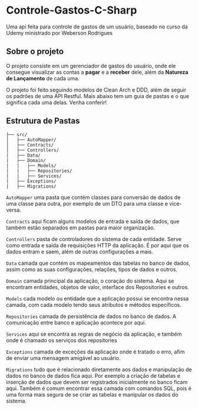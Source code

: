 # Controle-Gastos-C-Sharp

<p>Uma api feita para controle de gastos de um usuário, baseado no curso da Udemy ministrado por Weberson Rodrigues</p>

<h2>Sobre o projeto</h2>
<p>O projeto consiste em um gerenciador de gastos do usuário, onde ele consegue visualizar as contas a <strong>pagar</strong> e a <strong>receber</strong> dele, além da <strong>Natureza de Lançamento</strong> de cada uma. 

<p>O projeto foi feito seguindo modelos de Clean Arch e DDD, além de seguir os padrões de uma API Restful. Mais abaixo tem um guia de pastas e o que significa cada uma delas. Venha conferir!</p>

<h2>Estrutura de Pastas</h2>

```
├── src/ 
│   ├── AutoMapper/
│   ├── Contracts/
│   ├── Controllers/
|   ├── Data/
|   ├── Domain/
|   |   ├── Models/
|   |   ├── Repositories/
|   |   ├── Services/
|   ├── Exceptions/
|   ├── Migrations/
```

``` AutoMapper ``` uma pasta que contém classes para conversão de dados de uma classe para outra, por exemplo de um DTO para uma classe e vice-versa.

``` Contracts ``` aqui ficam alguns modelos de entrada e saída de dados, que também estão separados em pastas para maior organização.

``` Controllers ``` pasta de controladores do sistema de cada entidade. Serve como entrada e saída de requisições HTTP da aplicação. É por aqui que os dados entram e saem, além de outras configurações a mais.

``` Data ``` camada que contém os mapeamentos das tabelas no banco de dados, assim como as suas configurações, relações, tipos de dados e outros.

``` Domain ``` camada principal da aplicação, o coração do sistema. Aqui se encontram entidades, objetos de valor, interface dos Repositories e outros.

``` Models ``` cada modelo ou entidade que a aplicação possui se encontra nessa camada, com cada modelo tendo seus atributos e métodos específicos.

``` Repositories ``` camada de persistência de dados no banco de dados. A comunicação entre banco e aplicação acontece por aqui.

``` Services ``` aqui se encontra as regras de negócio da aplicação, e também onde é chamado os serviços dos repositories

``` Exceptions ``` camada de exceções da aplicação onde é tratado o erro, afim de enviar uma mensagem amigável ao usuário.

``` Migrations ``` tudo que é relacionado diretamente aos dados e manipulação de dados no banco de dados fica aqui. Por exemplo a criação de tabelas e inserção de dados que devem ser registrados inicialmente no banco ficam aqui. Também é comum encontrar essa camada com comandos SQL, pois é uma forma mais segura de se criar as tabelas e manipular os dados do sistema.
